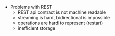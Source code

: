 - Problems with REST
    - REST api contract is not machine readable
    - streaming is hard, bidirectional is impossible
    - operations are hard to represent (restart)
    - inefficient storage
